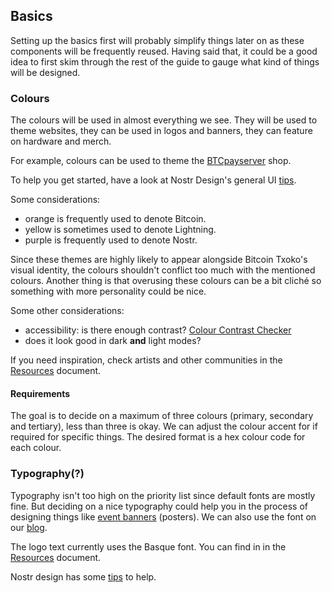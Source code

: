 ## Basics
Setting up the basics first will probably simplify things later on as these components will be frequently reused. Having said that, it could be a good idea to first skim through the rest of the guide to gauge what kind of things will be designed. 

### Colours
The colours will be used in almost everything we see. They will be used to theme websites, they can be used in logos and banners, they can feature on hardware and merch. 

For example, colours can be used to theme the [BTCpayserver](https://docs.btcpayserver.org/Development/Theme/) shop. 

To help you get started, have a look at Nostr Design's general UI [tips](https://nostrdesign.org/docs/design-principles/ui-tips/#color).

Some considerations: 
- orange is frequently used to denote Bitcoin.
- yellow is sometimes used to denote Lightning. 
- purple is frequently used to denote Nostr.

Since these themes are highly likely to appear alongside Bitcoin Txoko's visual identity, the colours shouldn't conflict too much with the mentioned colours. Another thing is that overusing these colours can be a bit cliché so something with more personality could be nice. 

Some other considerations: 
- accessibility: is there enough contrast? [Colour Contrast Checker](https://accessibleweb.com/color-contrast-checker/)
- does it look good in dark **and** light modes?

If you need inspiration, check artists and other communities in the [Resources](./resources.md) document. 

#### Requirements
The goal is to decide on a maximum of three colours (primary, secondary and tertiary), less than three is okay. We can adjust the colour accent for if required for specific things.  The desired format is a hex colour code for each colour. 


### Typography(?)
Typography isn't too high on the priority list since default fonts are mostly fine. But deciding on a nice typography could help you in the process of designing things like [event banners](./04-ebanner.md) (posters). We can also use the font on our [blog](https://blog.bitcointxoko.com). 

The logo text currently uses the Basque font. You can find in in the [Resources](./resources.md) document. 

Nostr design has some [tips](https://nostrdesign.org/docs/design-principles/ui-tips/#typography) to help. 
